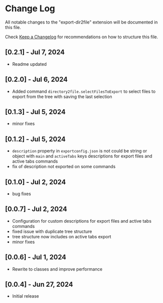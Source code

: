 # Change Log

All notable changes to the "export-dir2file" extension will be documented in this file.

Check [Keep a Changelog](http://keepachangelog.com/) for recommendations on how to structure this file.

## [0.2.1] - Jul 7, 2024

- Readme updated

## [0.2.0] - Jul 6, 2024

- Added command `directory2file.selectFilesToExport` to select files to export from the tree with saving the last selection

## [0.1.3] - Jul 5, 2024

- minor fixes

## [0.1.2] - Jul 5, 2024

- `description` property in `exportconfig.json` is not could be string or object with `main` and `activeTabs` keys descriptions for export files and active tabs commands
- fix of description not exported on some commands

## [0.1.0] - Jul 2, 2024

- bug fixes

## [0.0.7] - Jul 2, 2024

- Configuration for custom descriptions for export files and active tabs commands
- fixed issue with duplicate tree structure
- tree structure now includes on active tabs export
- minor fixes

## [0.0.6] - Jul 1, 2024

- Rewrite to classes and improve performance

## [0.0.4] - Jun 27, 2024

- Initial release
